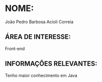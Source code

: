 # NOME: 
João Pedro Barbosa Acioli Correia

## ÁREA DE INTERESSE: 
Front-end

## INFORMAÇÕES RELEVANTES: 
Tenho maior conhecimento em Java
